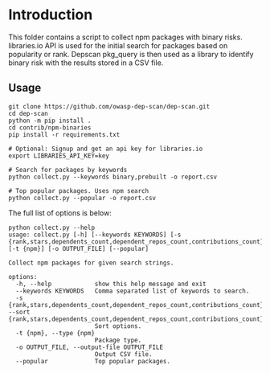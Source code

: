 # Introduction

This folder contains a script to collect npm packages with binary risks. libraries.io API is used for the initial search for packages based on popularity or rank. Depscan pkg_query is then used as a library to identify binary risk with the results stored in a CSV file.

## Usage

```
git clone https://github.com/owasp-dep-scan/dep-scan.git
cd dep-scan
python -m pip install .
cd contrib/npm-binaries
pip install -r requirements.txt

# Optional: Signup and get an api key for libraries.io
export LIBRARIES_API_KEY=key

# Search for packages by keywords
python collect.py --keywords binary,prebuilt -o report.csv

# Top popular packages. Uses npm search
python collect.py --popular -o report.csv
```

The full list of options is below:

```shell
python collect.py --help
usage: collect.py [-h] [--keywords KEYWORDS] [-s {rank,stars,dependents_count,dependent_repos_count,contributions_count}] [-t {npm}] [-o OUTPUT_FILE] [--popular]

Collect npm packages for given search strings.

options:
  -h, --help            show this help message and exit
  --keywords KEYWORDS   Comma separated list of keywords to search.
  -s {rank,stars,dependents_count,dependent_repos_count,contributions_count}, --sort {rank,stars,dependents_count,dependent_repos_count,contributions_count}
                        Sort options.
  -t {npm}, --type {npm}
                        Package type.
  -o OUTPUT_FILE, --output-file OUTPUT_FILE
                        Output CSV file.
  --popular             Top popular packages.
```
